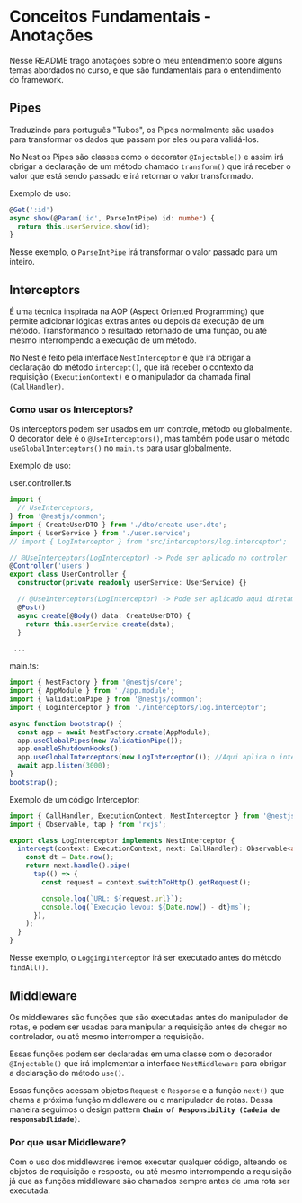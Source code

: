 # Conceitos Fundamentais - Anotações

Nesse README trago anotações sobre o meu entendimento sobre alguns temas abordados no curso, e que são fundamentais para o entendimento do framework.

## Pipes

Traduzindo para português "Tubos", os Pipes normalmente são usados para transformar os dados que passam por eles ou para validá-los.

No Nest os Pipes são classes como o decorator `@Injectable()` e assim irá obrigar a declaração de um método chamado `transform()` que irá receber o valor que está sendo passado e irá retornar o valor transformado.

Exemplo de uso:

```typescript
@Get(':id')
async show(@Param('id', ParseIntPipe) id: number) {
  return this.userService.show(id);
}
```

Nesse exemplo, o `ParseIntPipe` irá transformar o valor passado para um inteiro.

## Interceptors

É uma técnica inspirada na AOP (Aspect Oriented Programming) que permite adicionar lógicas extras antes ou depois da execução de um método. Transformando o resultado retornado de uma função, ou até mesmo interrompendo a execução de um método.

No Nest é feito pela interface `NestInterceptor` e que irá obrigar a declaração do método `intercept()`, que irá receber o contexto da requisição `(ExecutionContext)` e o manipulador da chamada final `(CallHandler)`.

### Como usar os Interceptors?

Os interceptors podem ser usados em um controle, método ou globalmente. O decorator dele é o `@UseInterceptors()`, mas também pode usar o método `useGlobalInterceptors()` no `main.ts` para usar globalmente.

Exemplo de uso:

user.controller.ts

```typescript
import {
  // UseInterceptors,
} from '@nestjs/common';
import { CreateUserDTO } from './dto/create-user.dto';
import { UserService } from './user.service';
// import { LogInterceptor } from 'src/interceptors/log.interceptor';

// @UseInterceptors(LogInterceptor) -> Pode ser aplicado no controler
@Controller('users')
export class UserController {
  constructor(private readonly userService: UserService) {}

  // @UseInterceptors(LogInterceptor) -> Pode ser aplicado aqui diretamente
  @Post()
  async create(@Body() data: CreateUserDTO) {
    return this.userService.create(data);
  }

 ...
```

main.ts:

```typescript
import { NestFactory } from '@nestjs/core';
import { AppModule } from './app.module';
import { ValidationPipe } from '@nestjs/common';
import { LogInterceptor } from './interceptors/log.interceptor';

async function bootstrap() {
  const app = await NestFactory.create(AppModule);
  app.useGlobalPipes(new ValidationPipe());
  app.enableShutdownHooks();
  app.useGlobalInterceptors(new LogInterceptor()); //Aqui aplica o interceptor globalmente
  await app.listen(3000);
}
bootstrap();
```

Exemplo de um código Interceptor:

```typescript
import { CallHandler, ExecutionContext, NestInterceptor } from '@nestjs/common';
import { Observable, tap } from 'rxjs';

export class LogInterceptor implements NestInterceptor {
  intercept(context: ExecutionContext, next: CallHandler): Observable<any> {
    const dt = Date.now();
    return next.handle().pipe(
      tap(() => {
        const request = context.switchToHttp().getRequest();

        console.log(`URL: ${request.url}`);
        console.log(`Execução levou: ${Date.now() - dt}ms`);
      }),
    );
  }
}
```

Nesse exemplo, o `LoggingInterceptor` irá ser executado antes do método `findAll()`.

## Middleware

Os middlewares são funções que são executadas antes do manipulador de rotas, e podem ser usadas para manipular a requisição antes de chegar no controlador, ou até mesmo interromper a requisição.

Essas funções podem ser declaradas em uma classe com o decorador `@Injectable()` que irá implementar a interface `NestMiddleware` para obrigar a declaração do método `use()`.

Essas funções acessam objetos `Request` e `Response` e a função `next()` que chama a próxima função middleware ou o manipulador de rotas. Dessa maneira seguimos o design pattern **`Chain of Responsibility (Cadeia de responsabilidade)`**.

### Por que usar Middleware?

Com o uso dos middlewares iremos executar qualquer código, alteando os objetos de requisição e resposta, ou até mesmo interrompendo a requisição já que as funções middleware são chamados sempre antes de uma rota ser executada.
